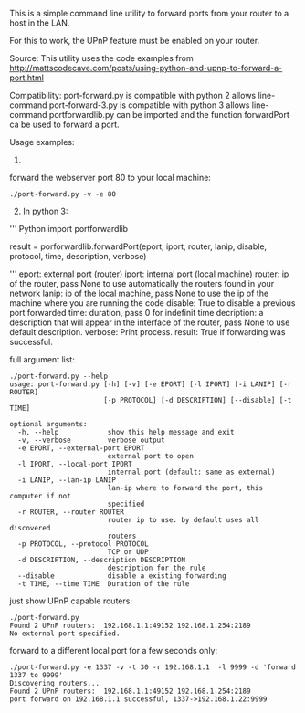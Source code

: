 
This is a simple command line utility to forward ports from your router to a host in the LAN.

For this to work, the UPnP feature must be enabled on your router.

Source: This utility uses the code examples from http://mattscodecave.com/posts/using-python-and-upnp-to-forward-a-port.html

Compatibility: 
port-forward.py is compatible with python 2 allows line-command
port-forward-3.py is compatible with python 3 allows line-command
portforwardlib.py can be imported and the function forwardPort ca be used to forward a port.


Usage examples:

1.
forward the webserver port 80 to your local machine:

```
./port-forward.py -v -e 80
```


2. In python 3:

''' Python
import portforwardlib 

result = porforwardlib.forwardPort(eport, iport, router, lanip, disable, protocol, time, description, verbose)

'''
eport: external port (router)
iport: internal port (local machine)
router: ip of the router, pass None to use automatically the routers found in your network
lanip: ip of the local machine, pass None to use the ip of the machine where you are running the code
disable: True to disable a previous port forwarded
time: duration, pass 0 for indefinit time
decription: a description that will appear in the interface of the router, pass None to use default description.
verbose: Print process.
result: True if forwarding was successful.




full argument list:

```
./port-forward.py --help
usage: port-forward.py [-h] [-v] [-e EPORT] [-l IPORT] [-i LANIP] [-r ROUTER]
                       [-p PROTOCOL] [-d DESCRIPTION] [--disable] [-t TIME]

optional arguments:
  -h, --help            show this help message and exit
  -v, --verbose         verbose output
  -e EPORT, --external-port EPORT
                        external port to open
  -l IPORT, --local-port IPORT
                        internal port (default: same as external)
  -i LANIP, --lan-ip LANIP
                        lan-ip where to forward the port, this computer if not
                        specified
  -r ROUTER, --router ROUTER
                        router ip to use. by default uses all discovered
                        routers
  -p PROTOCOL, --protocol PROTOCOL
                        TCP or UDP
  -d DESCRIPTION, --description DESCRIPTION
                        description for the rule
  --disable             disable a existing forwarding
  -t TIME, --time TIME  Duration of the rule
```

just show UPnP capable routers:

```
./port-forward.py 
Found 2 UPnP routers:  192.168.1.1:49152 192.168.1.254:2189
No external port specified.
```

forward to a different local port for a few seconds only:

```
./port-forward.py -e 1337 -v -t 30 -r 192.168.1.1  -l 9999 -d 'forward 1337 to 9999'
Discovering routers...
Found 2 UPnP routers:  192.168.1.1:49152 192.168.1.254:2189
port forward on 192.168.1.1 successful, 1337->192.168.1.22:9999
```
